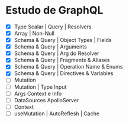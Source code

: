 # Estudo de GraphQL

- [x] Type Scalar | Query | Resolvers
- [x] Array | Non-Null
- [x] Schema & Query | Object Types | Fields
- [x] Schema & Query | Arguments
- [x] Schema & Query | Arg do Resolver
- [x] Schema & Query | Fragments & Aliases
- [x] Schema & Query | Operation Name & Enums
- [x] Schema & Query | Directives & Variables
- [ ] Mutation
- [ ] Mutation | Type Input
- [ ] Args Context e Info
- [ ] DataSources ApolloServer
- [ ] Context
- [ ] useMutation | AutoReflesh | Cache
